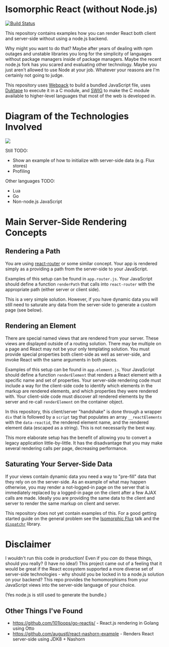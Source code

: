 # Isomorphic React (without Node.js)

[![Build Status](https://travis-ci.org/tildedave/isomorphic-react-without-node.svg?branch=master)](https://travis-ci.org/tildedave/isomorphic-react-without-node)

This repository contains examples how you can render React both client and server-side without using a node.js backend.

Why might you want to do that?  Maybe after years of dealing with npm outages and unstable libraries you long for the simplicity of languages without package managers inside of package managers.  Maybe the recent node.js fork has you scared and evaluating other technology.  Maybe you just aren't allowed to use Node at your job.  Whatever your reasons are I'm certainly not going to judge.

This repository uses [Webpack](https://webpack.github.io/) to build a bundled JavaScript file, uses [Duktape](http://duktape.org) to execute it in a C module, and [SWIG](http://swig.org) to make the C module available to higher-level languages that most of the web is developed in.

# Diagram of the Technologies Involved

![](https://raw.githubusercontent.com/tildedave/isomorphic-react-without-node/master/diagram.png)

Still TODO:
* Show an example of how to initialize with server-side data (e.g. Flux stores)
* Profiling

Other languages TODO:
* Lua
* Go
* Non-node.js JavaScript

# Main Server-Side Rendering Concepts

## Rendering a Path

You are using [react-router](https://github.com/rackt/react-router) or some similar concept.   Your app is rendered simply as a providing a path from the server-side to your JavaScript.

Examples of this setup can be found in `app.router.js`.  Your JavaScript should define a function `renderPath` that calls into `react-router` with the appropriate path (either server or client side).

This is a very simple solution.  However, if you have dynamic data you will still need to saturate any data from the server-side to generate a custom page (see below).

## Rendering an Element

There are special named views that are rendered from your server.  These views are displayed outside of a routing solution.  There may be multiple on a page and React may not be your only templating solution.  You must provide special properties both client-side as well as server-side, and invoke React with the same arguments in both places.

Examples of this setup can be found in `app.element.js`.  Your JavaScript should define a function `renderElement` that renders a React element with a specific name and set of properties.  Your server-side rendering code must include a way for the client-side code to identify which elements in the markup are rendered elements, and which properties they were rendered with.  Your client-side code must discover all rendered elements by the server and re-call `renderElement` on the container object.

In this repository, this client/server "handshake" is done through a wrapper `div` that is followed by a `script` tag that populates an array `__reactElements` with the `data-reactid`, the rendered element name, and the rendered element data (escaped as a string).  This is not necessarily the best way.

This more elaborate setup has the benefit of allowing you to convert a legacy application little-by-little.  It has the disadvantage that you may make several rendering calls per page, decreasing performance.

## Saturating Your Server-Side Data

If your views contain dynamic data you need a way to "pre-fill" data that they rely on on the server-side.  As an example of what may happen otherwise, you may render a not-logged-in page on the server that is immediately replaced by a logged-in page on the client after a few AJAX calls are made.  Ideally you are providing the same data to the client and server to render the same markup on client and server.

This repository does not yet contain examples of this.  For a good getting started guide on the general problem see the [Isomorphic Flux](https://speakerdeck.com/mridgway/isomorphic-flux) talk and the [`dispatchr`](https://github.com/yahoo/dispatchr) library.

# Disclaimer

I wouldn't run this code in production!  Even if you *can* do these things, should you really?  (I have no idea!)  This project came out of a feeling that it would be great if the React ecosystem supported a more diverse set of server-side technologies - why should you be locked in to a node.js solution on your backend?  This repo provides the homomorphisms from your JavaScript views into the server-side language of your choice.

(Yes node.js is still used to generate the bundle.)

## Other Things I've Found

* https://github.com/101loops/go-reactjs/ - React.js rendering in Golang using Otto
* https://github.com/augustl/react-nashorn-example - Renders React server-side using JDK8 + Nashorn
